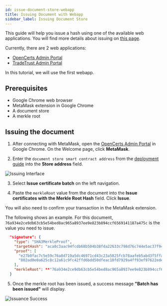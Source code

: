 ```yaml
---
id: issue-document-store-webapp
title: Issuing Document with Webapp
sidebar_label: Issuing Document Store
---
```


This guide will help you issue a hash using one of the available web applications. You will find more details about issuing on [this page](/docs/integrator-section/verifiable-document/ethereum/issuing-document).

Currently, there are 2 web applications:

- [OpenCerts Admin Portal](https://admin.opencerts.io/)
- [TradeTrust Admin Portal](https://admin.tradetrust.io/)

In this tutorial, we will use the first webapp.

## Prerequisites

- Google Chrome web browser
- MetaMask extension in Google Chrome
- A document store
- A merkle root

## Issuing the document

1. After connecting with MetaMask, open the [OpenCerts Admin Portal](https://admin.opencerts.io/) in Google Chrome. On the Welcome page, click **MetaMask**.

2. Enter the `document store smart contract address` from the [deployment guide](/docs/integrator-section/webapp-tutorial/deploy-document-store-webapp/) into the **Store address** field. 

![Issuing Interface](/docs/integrator-section/webapp-tutorial/issuing-webapp/issuing.png)

3. Select **Issue certificate batch** on the left navigation.

4. Paste the `merkleRoot` value from the document into the **Issue certificates with the Merkle Root Hash** field. Click **Issue**. 

  You will also need to confirm your transaction in the MetaMask extension.

  The following shows an example. For this document, `76a934e2ce9db63cb5e54bed8ac965a8937ee9e823b894ccf6569141187a475c` is the value you need to issue.

```json
  "signature": {
    "type": "SHA3MerkleProof",
    "targetHash": "aca8c3aac94fcdb68b504b38fda22633c798d76c744e5ac37f945c314f03637a",
    "proof": [
      "e27b0fac7c5e59c76a8d719a5dc46971cd43c23a5825fcb78aafeb5abd3f5ffa",
      "802ad0e0a625c8c12a61c9fc42ffd6bdd50dfeac10fd7929a4ff93ef97622ede"
    ],
    "merkleRoot": **"76a934e2ce9db63cb5e54bed8ac965a8937ee9e823b894ccf6569141187a475c"**
  }
```

5. Once the merkle root has been issued, a success message **"Batch has been issued"** will display.

![Issuance Success](/docs/integrator-section/webapp-tutorial/issuing-webapp/success.png)


